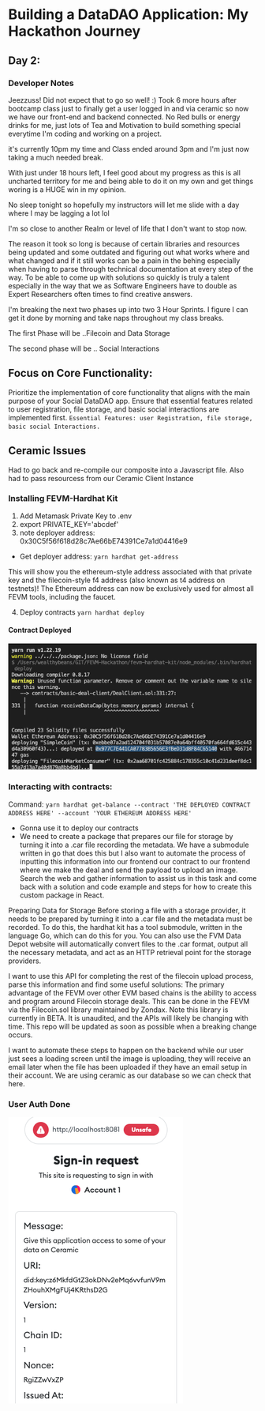 # Building a DataDAO Application: My Hackathon Journey

## Day 2: 

### Developer Notes
Jeezzuss!
Did not expect that to go so well! :)
Took 6 more hours after bootcamp class just to finally get a user logged in and via ceramic so now we have our front-end and backend connected. No Red bulls or energy drinks for me, just lots of Tea and Motivation to build something special everytime I'm coding and working on a project.

it's currently 10pm my time and Class ended around 3pm and I'm just now taking a much needed break.

With just under 18 hours left, I feel good about my progress as this is all uncharted territory for me and being able to do it on my own and get things woring is a HUGE win in my opinion.

No sleep tonight so hopefully my instructors will let me slide with a day where I may be lagging a lot lol

I'm so close to another Realm or level of life that I don't want to stop now. 

The reason it took so long is because of certain libraries and resources being updated and some outdated and figuring out what works where and what changed and if it still works can be a pain in the behing especially when having to parse through technical documentation at every step of the way. To be able to come up with solutions so quickly is truly a talent especially in the way that we as Software Engineers have to double as Expert Researchers often times to find creative answers.

I'm breaking the next two phases up into two 3 Hour Sprints.
I figure I can get it done by morning and take naps throughout my class breaks.

The first Phase will be ..Filecoin and Data Storage

The second phase will be .. Social Interactions






## Focus on Core Functionality:
Prioritize the implementation of core functionality that aligns with the main purpose of your Social DataDAO app.
Ensure that essential features related to user registration, file storage, and basic social interactions are implemented first.
`Essential Features: user Registration, file storage, basic social Interactions.`


## Ceramic Issues 
Had to go back and re-compile our composite into a Javascript file.
Also had to pass resourcess from our Ceramic Client Instance


### Installing FEVM-Hardhat Kit
1. Add Metamask Private Key to .env
2. export PRIVATE_KEY='abcdef'
3. note deployer address: 0x30C5f56f618d28c7Ae66bE74391Ce7a1d04416e9

- Get deployer address: `yarn hardhat get-address`

This will show you the ethereum-style address associated with that private key and the filecoin-style f4 address (also known as t4 address on testnets)! The Ethereum address can now be exclusively used for almost all FEVM tools, including the faucet.

4. Deploy contracts
 `yarn hardhat deploy`

#### Contract Deployed
![Deploy Contracts](/images/Deploy_FEVM.png)


### Interacting with contracts:
Command: `yarn hardhat get-balance --contract 'THE DEPLOYED CONTRACT ADDRESS HERE' --account 'YOUR ETHEREUM ADDRESS HERE'`


- Gonna use it to deploy our contracts
- We need to create a package that prepares our file for storage by turning it into a .car file recording the metadata. We have a submodule written in go that does this but I also want to automate the process of inputting this information into our frontend our contract to our frontend where we make the deal and send the payload to upload an image. Search the web and gather information to assist us in this task and come back with a solution and code example and steps for how to create this custom package in React.

Preparing Data for Storage
Before storing a file with a storage provider, it needs to be prepared by turning it into a .car file and the metadata must be recorded. To do this, the hardhat kit has a tool submodule, written in the language Go, which can do this for you. You can also use the FVM Data Depot website will automatically convert files to the .car format, output all the necessary metadata, and act as an HTTP retrieval point for the storage providers.

I want to use this API for completing the rest of the filecoin upload process, parse this information and find some useful solutions: The primary advantage of the FEVM over other EVM based chains is the ability to access and program around Filecoin storage deals. This can be done in the FEVM via the Filecoin.sol library maintained by Zondax. Note this library is currently in BETA. It is unaudited, and the APIs will likely be changing with time. This repo will be updated as soon as possible when a breaking change occurs.

I want to automate these steps to happen on the backend while our user just sees a loading screen until the image is uploading, they will receive an email later when the file has been uploaded if they have an email setup in their account. We are using ceramic as our database so we can check that here.


### User Auth Done
![Examples](/images/UserAuthDonecopy.png)
